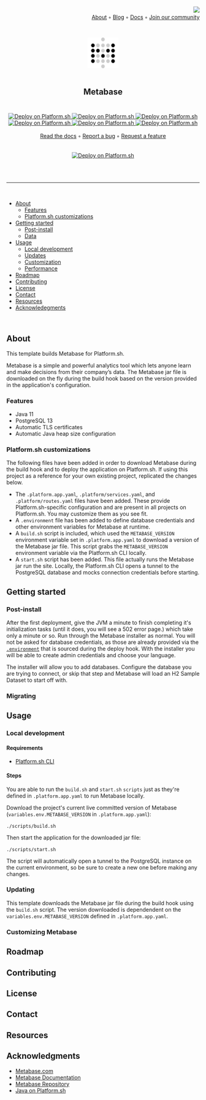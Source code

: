 <br />
<p align="right">
    <a href="https://platform.sh">
        <img src="https://platform.sh/logos/redesign/Platformsh_logo_black.svg" width="100px">
    </a>
        <br />
    <a href="https://platform.sh">About</a> ◦
    <a href="https://platform.sh/blog">Blog</a> ◦
    <a href="https://docs.platform.sh">Docs</a> ◦
    <a href="https://community.platform.sh">Join our community</a>
</p>
<br />
<p align="center">
    <a href="https://github.com/metabase/metabase">
        <img src="https://raw.githubusercontent.com/metabase/metabase/master/resources/frontend_client/app/assets/img/logo.svg" alt="Logo" width="80" height="80">
    </a>
    <br /><br />
    <h2 align="center">Metabase<br /><br /></h2>
</p>

<p align="center">
    <a href="https://github.com/platformsh-templates/metabase/network/members">
        <img src="https://img.shields.io/github/workflow/status/platformsh/config-reader-python/Quality%20Assurance/master.svg?style=for-the-badge&labelColor=145CC6&color=FFBDBB" alt="Deploy on Platform.sh" />
    </a>
    <a href="https://github.com/platformsh-templates/metabase/issues">
        <img src="https://img.shields.io/github/issues/platformsh-templates/metabase.svg?style=for-the-badge&labelColor=145CC6&color=FFBDBB" alt="Deploy on Platform.sh" />
    </a>
    <a href="https://github.com/platformsh-templates/pulls">
        <img src="https://img.shields.io/github/issues-pr/platformsh-templates/metabase.svg?style=for-the-badge&labelColor=145CC6&color=FFBDBB" alt="Deploy on Platform.sh" />
    </a>
    <!-- <a href="https://github.com/platformsh-templates/metabase/network/members">
  <img src="https://img.shields.io/github/license/metabase/metabase.svg?style=for-the-badge&labelColor=145CC6&color=FFBDBB" alt="Deploy on Platform.sh"/>
  </a> -->
    <a href="https://github.com/platformsh-templates/metabase/graphs/contributors">
        <img src="https://img.shields.io/github/contributors/platformsh-templates/metabase.svg?style=for-the-badge&labelColor=145CC6&color=FFBDBB" alt="Deploy on Platform.sh" />
    </a>
    <a href="https://github.com/platformsh-templates/metabase/network/members">
        <img src="https://img.shields.io/github/forks/platformsh-templates/metabase.svg?style=for-the-badge&labelColor=145CC6&color=FFBDBB" alt="Deploy on Platform.sh" />
    </a>
    <a href="https://github.com/platformsh-templates/metabase/stargazers">
        <img src="https://img.shields.io/github/stars/platformsh-templates/metabase.svg?style=for-the-badge&labelColor=145CC6&color=FFBDBB" alt="Deploy on Platform.sh" />
    </a>
    <br /><br />
    <a href="https://docs.platform.sh">Read the docs</a> ◦
    <a href="https://github.com/platformsh-templates/metabase/issues">Report a bug</a> ◦
    <a href="https://github.com/platformsh-templates/metabase/issues">Request a feature</a>
    <br /><br /><br />
    <a href="https://console.platform.sh/projects/create-project?template=https://raw.githubusercontent.com/platformsh/template-builder/master/templates/metabase/.platform.template.yaml&utm_content=metabase&utm_source=github&utm_medium=button&utm_campaign=deploy_on_platform">
        <img src="https://platform.sh/images/deploy/lg-blue.svg" alt="Deploy on Platform.sh" width="170px" />
    </a>
</p>
</p>

<br />
<br />
<hr>
<br />

- [About](#about)
    - [Features](#features)
    - [Platform.sh customizations](#platformsh-customizations)
- [Getting started](#getting-started)
    - [Post-install](#post-install)
    - [Data](#data)
- [Usage](#usage)
    - [Local development](#local-development)
    - [Updates](#updates)
    - [Customization](#customization)
    - [Performance](#performance)
- [Roadmap](#roadmap)
- [Contributing](#contributing)
- [License](#license)
- [Contact](#contact)
- [Resources](#resources)
- [Acknowledegments](#acknowledgements)

<br />

## About

<div>
    <p>This template builds Metabase for Platform.sh.</p>
    <p>Metabase is a simple and powerful analytics tool which lets anyone learn and make decisions from their company’s data.  The Metabase jar file is downloaded on the fly during the build hook based on the version provided in the application's configuration.</p>
</div>

### Features

* Java 11
* PostgreSQL 13
* Automatic TLS certificates
* Automatic Java heap size configuration

### Platform.sh customizations

The following files have been added in order to download Metabase during the build hook and to deploy the application on Platform.sh. If using this project as a reference for your own existing project, replicated the changes below.

- The `.platform.app.yaml`, `.platform/services.yaml`, and `.platform/routes.yaml` files have been added. These provide Platform.sh-specific configuration and are present in all projects on Platform.sh. You may customize them as you see fit.
- A `.environment` file has been added to define database credentials and other environment variables for Metabase at runtime. 
- A `build.sh` script is included, which used the `METABASE_VERSION` environment variable set in `.platform.app.yaml` to download a version of the Metabase jar file. This script grabs the `METABASE_VERSION` environment variable via the Platform.sh CLI locally.
- A `start.sh` script has been added. This file actually runs the Metabase jar run the site. Locally, the Platform.sh CLI opens a tunnel to the PostgreSQL database and mocks connection credentials before starting. 

## Getting started

### Post-install

After the first deployment, give the JVM a minute to finish completing it's initialization tasks (until it does, you will see a 502 error page.) which take only a minute or so. Run through the Metabase installer as normal. You will not be asked for database credentials, as those are already provided via the [`.environment`](.environment) that is sourced during the deploy hook. With the installer you will be able to create admin credentials and choose your language. 

The installer will allow you to add databases. Configure the database you are trying to connect, or skip that step and Metabase will load an H2 Sample Dataset to start off with.

### Migrating

## Usage

### Local development

#### Requirements

- [Platform.sh CLI](https://docs.platform.sh/development/cli.html)

#### Steps

You are able to run the `build.sh` and `start.sh` `scripts` just as they're defined in `.platform.app.yaml` to run Metabase locally. 

Download the project's current live committed version of Metabase (`variables.env.METABASE_VERSION` in `.platform.app.yaml`):

```
./scripts/build.sh
```

Then start the application for the downloaded jar file:

```
./scripts/start.sh
```

The script will automatically open a tunnel to the PostgreSQL instance on the current environment, so be sure to create a new one before making any changes. 

### Updating

This template downloads the Metabase jar file during the build hook using the `build.sh` script. The version downloaded is dependendent on the `variables.env.METABASE_VERSION` defined in `.platform.app.yaml`. 

### Customizing Metabase

## Roadmap

## Contributing

## License

## Contact

## Resources

## Acknowledgments

* [Metabase.com](https://www.metabase.com/)
* [Metabase Documentation](https://www.metabase.com/docs/latest/)
* [Metabase Repository](https://github.com/metabase/metabase)
* [Java on Platform.sh](https://docs.platform.sh/languages/java.html)
